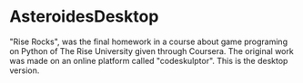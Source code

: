# AsteroidesDesktop
"Rise Rocks", was the final homework in a course about game programing on Python of  The Rise University given through Coursera. The original work was made on an online platform called "codeskulptor". This is the desktop version.
